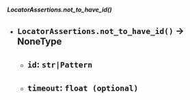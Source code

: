 ##### LocatorAssertions.not_to_have_id()
- `LocatorAssertions.not_to_have_id()` -> NoneType
	- 
	- `id`: `str|Pattern`
		- 
	- `timeout`: `float (optional)`
		- 

